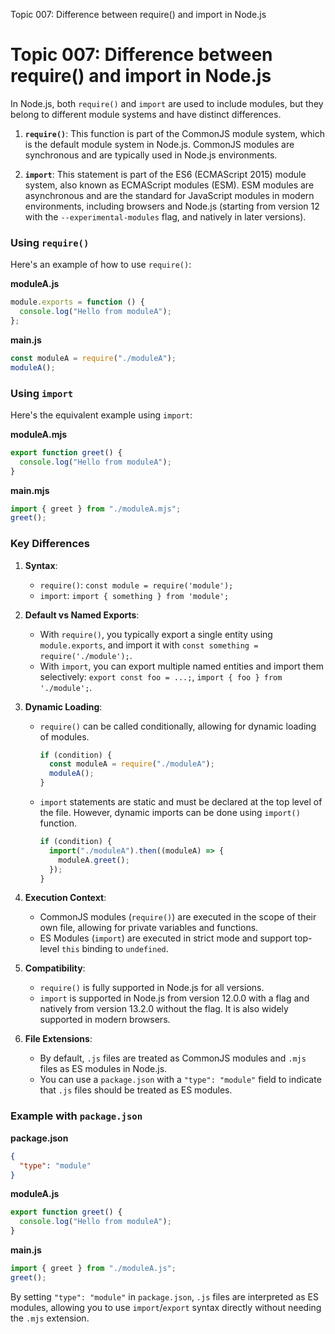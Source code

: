 Topic 007: Difference between require() and import in Node.js

# Topic 007: Difference between require() and import in Node.js

In Node.js, both `require()` and `import` are used to include modules, but they belong to different module systems and have distinct differences.

1. **`require()`**: This function is part of the CommonJS module system, which is the default module system in Node.js. CommonJS modules are synchronous and are typically used in Node.js environments.

2. **`import`**: This statement is part of the ES6 (ECMAScript 2015) module system, also known as ECMAScript modules (ESM). ESM modules are asynchronous and are the standard for JavaScript modules in modern environments, including browsers and Node.js (starting from version 12 with the `--experimental-modules` flag, and natively in later versions).

### Using `require()`

Here's an example of how to use `require()`:

**moduleA.js**

```javascript
module.exports = function () {
  console.log("Hello from moduleA");
};
```

**main.js**

```javascript
const moduleA = require("./moduleA");
moduleA();
```

### Using `import`

Here's the equivalent example using `import`:

**moduleA.mjs**

```javascript
export function greet() {
  console.log("Hello from moduleA");
}
```

**main.mjs**

```javascript
import { greet } from "./moduleA.mjs";
greet();
```

### Key Differences

1. **Syntax**:

   - `require()`: `const module = require('module');`
   - `import`: `import { something } from 'module';`

2. **Default vs Named Exports**:

   - With `require()`, you typically export a single entity using `module.exports`, and import it with `const something = require('./module');`.
   - With `import`, you can export multiple named entities and import them selectively: `export const foo = ...;`, `import { foo } from './module';`.

3. **Dynamic Loading**:

   - `require()` can be called conditionally, allowing for dynamic loading of modules.
     ```javascript
     if (condition) {
       const moduleA = require("./moduleA");
       moduleA();
     }
     ```
   - `import` statements are static and must be declared at the top level of the file. However, dynamic imports can be done using `import()` function.
     ```javascript
     if (condition) {
       import("./moduleA").then((moduleA) => {
         moduleA.greet();
       });
     }
     ```

4. **Execution Context**:

   - CommonJS modules (`require()`) are executed in the scope of their own file, allowing for private variables and functions.
   - ES Modules (`import`) are executed in strict mode and support top-level `this` binding to `undefined`.

5. **Compatibility**:

   - `require()` is fully supported in Node.js for all versions.
   - `import` is supported in Node.js from version 12.0.0 with a flag and natively from version 13.2.0 without the flag. It is also widely supported in modern browsers.

6. **File Extensions**:
   - By default, `.js` files are treated as CommonJS modules and `.mjs` files as ES modules in Node.js.
   - You can use a `package.json` with a `"type": "module"` field to indicate that `.js` files should be treated as ES modules.

### Example with `package.json`

**package.json**

```json
{
  "type": "module"
}
```

**moduleA.js**

```javascript
export function greet() {
  console.log("Hello from moduleA");
}
```

**main.js**

```javascript
import { greet } from "./moduleA.js";
greet();
```

By setting `"type": "module"` in `package.json`, `.js` files are interpreted as ES modules, allowing you to use `import`/`export` syntax directly without needing the `.mjs` extension.

